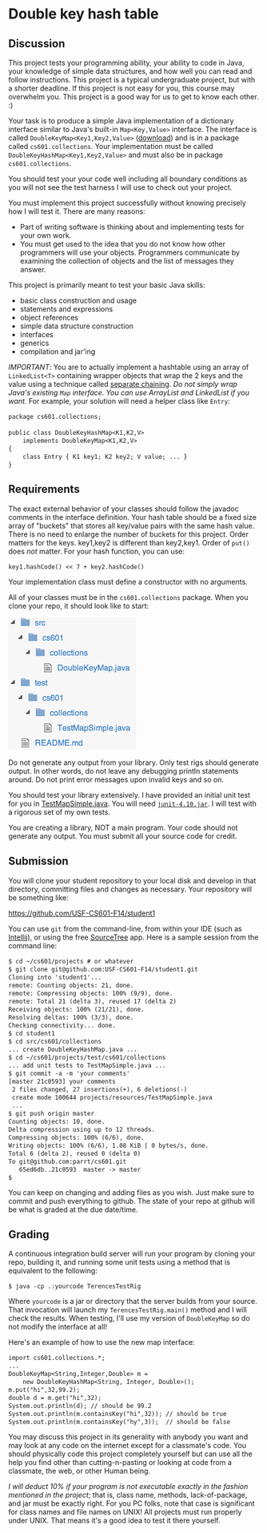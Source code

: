 #  Double key hash table

## Discussion

This project tests your programming ability, your ability to code in Java, your knowledge of simple data structures, and how well you can read and follow instructions. This project is a typical undergraduate project, but with a shorter deadline. If this project is not easy for you, this course may overwhelm you. This project is a good way for us to get to know each other. :)

Your  task is to produce a simple Java implementation of a dictionary interface similar to Java's built-in ```Map<Key,Value>``` interface. The interface is called ```DoubleKeyMap<Key1,Key2,Value>``` ([download](resources/DoubleKeyMap.java)) and is in a package called ```cs601.collections```. Your implementation must be called ```DoubleKeyHashMap<Key1,Key2,Value>``` and must also be in package ```cs601.collections```.

You should test your your code well including all boundary conditions as you will not see the test harness I will use to check out your project.

You must implement this project successfully without knowing precisely how I will test it. There are many reasons:

* Part of writing software is thinking about and implementing tests for your own work.
* You must get used to the idea that you do not know how other programmers will use your objects. Programmers communicate by examining the collection of objects and the list of messages they answer.

This project is primarily meant to test your basic Java skills:

* basic class construction and usage
* statements and expressions
* object references
* simple data structure construction
* interfaces
* generics
* compilation and jar'ing

*IMPORTANT*: You are to actually implement a hashtable using an array of ```LinkedList<T>``` containing wrapper objects that wrap the 2 keys and the value using a technique called [separate chaining](http://en.wikipedia.org/wiki/Hash_table#Separate_chaining_with_linked_lists). *Do not simply wrap Java's existing ```Map``` interface.  You can use ArrayList and LinkedList if you want.* For example, your solution will need a helper class like ```Entry```:

```
package cs601.collections;

public class DoubleKeyHashMap<K1,K2,V>
    implements DoubleKeyMap<K1,K2,V>
{
    class Entry { K1 key1; K2 key2; V value; ... }
}
```

## Requirements

The exact external behavior of your classes should follow the javadoc comments in the interface definition. Your hash table should be a fixed size array of "buckets" that stores all key/value pairs with the same hash value. There is no need to enlarge the number of buckets for this project. Order matters for the keys. key1,key2 is different than key2,key1. Order of ``put()`` does *not* matter. For your hash function, you can use:

```
key1.hashCode() << 7 + key2.hashCode()
```

Your implementation class must define a constructor with no arguments.

All of your classes must be in the ``cs601.collections`` package. When you clone your repo, it should look like to start:

![map project hierarchy](figures/map-hier.png)

Do not generate any output from your library. Only test rigs should generate output. In other words, do not leave any debugging println statements around. Do not print error messages upon invalid keys and so on.

You should test your library extensively. I have provided an initial unit test for you in [TestMapSimple.java](resources/TestMapSimple.java).  You will need [``junit-4.10.jar``](http://sourceforge.net/projects/junit/files/junit/4.10/junit-4.10.jar/download). I will test with a rigorous set of my own tests.

You are creating a library, NOT a main program.  Your code should not generate any output.  You must submit all your source code for credit.

## Submission

You will clone your student repository to your local disk and develop in that directory, committing files and changes as necessary. Your repository will be something like:

https://github.com/USF-CS601-F14/student1

You can use ```git``` from the command-line, from within your IDE (such as [Intellij](http://www.jetbrains.com/idea/download/)), or using the free [SourceTree](http://www.sourcetreeapp.com/) app.  Here is a sample session from the command line:

```
$ cd ~/cs601/projects # or whatever
$ git clone git@github.com:USF-CS601-F14/student1.git
Cloning into 'student1'...
remote: Counting objects: 21, done.
remote: Compressing objects: 100% (9/9), done.
remote: Total 21 (delta 3), reused 17 (delta 2)
Receiving objects: 100% (21/21), done.
Resolving deltas: 100% (3/3), done.
Checking connectivity... done.
$ cd student1
$ cd src/cs601/collections
... create DoubleKeyHashMap.java ...
$ cd ~/cs601/projects/test/cs601/collections
... add unit tests to TestMapSimple.java ...
$ git commit -a -m 'your comments'
[master 21c0593] your comments
 2 files changed, 27 insertions(+), 6 deletions(-)
 create mode 100644 projects/resources/TestMapSimple.java
 ...
$ git push origin master
Counting objects: 10, done.
Delta compression using up to 12 threads.
Compressing objects: 100% (6/6), done.
Writing objects: 100% (6/6), 1.08 KiB | 0 bytes/s, done.
Total 6 (delta 2), reused 0 (delta 0)
To git@github.com:parrt/cs601.git
   65ed6db..21c0593  master -> master
$
```

You can keep on changing and adding files as you wish. Just make sure to commit and push everything to github. The state of your repo at github will be what is graded at the due date/time.

## Grading

A continuous integration build server will run your program by cloning your repo, building it, and running some unit tests using a method that is equivalent to the following:

```
$ java -cp .:yourcode TerencesTestRig
```

Where ``yourcode`` is a jar or directory that the server builds from your source. That invocation will launch my ``TerencesTestRig.main()`` method and I will check the results. When testing, I'll use my version of ``DoubleKeyMap`` so do not modify the interface at all!

Here's an example of how to use the new map interface:

```
import cs601.collections.*;
...
DoubleKeyMap<String,Integer,Double> m =
    new DoubleKeyHashMap<String, Integer, Double>();
m.put("hi",32,99.2);
double d = m.get("hi",32);
System.out.println(d); // should be 99.2
System.out.println(m.containsKey("hi",32)); // should be true
System.out.println(m.containsKey("hy",3));  // should be false
```

You may discuss this project in its generality with anybody you want and may look at any code on the internet except for a classmate's code. You should physically code this project completely yourself but can use all the help you find other than cutting-n-pasting or looking at code from a classmate, the web, or other Human being.

*I will deduct 10% if your program is not executable exactly in the fashion mentioned in the project*; that is, class name, methods, lack-of-package, and jar must be exactly right. For you PC folks, note that case is significant for class names and file names on UNIX! All projects must run properly under UNIX.  That means it's a good idea to test it there yourself.

